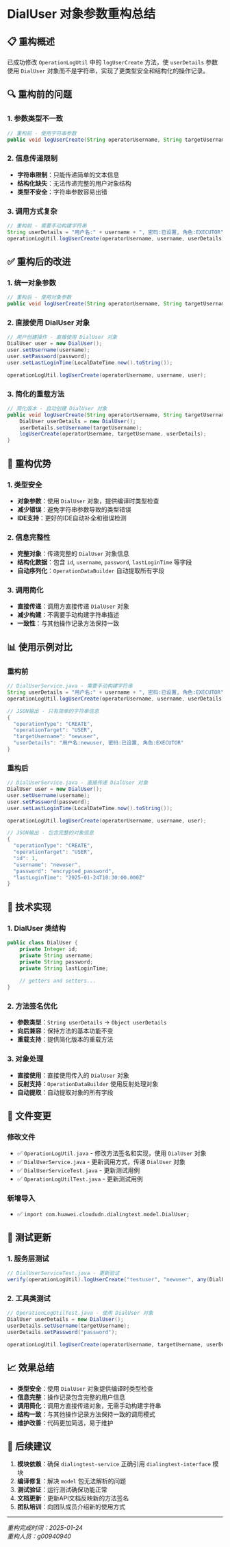 # DialUser 对象参数重构总结

## 📋 重构概述

已成功修改 `OperationLogUtil` 中的 `logUserCreate` 方法，使 `userDetails` 参数使用 `DialUser` 对象而不是字符串，实现了更类型安全和结构化的操作记录。

## 🔍 重构前的问题

### 1. 参数类型不一致
```java
// 重构前 - 使用字符串参数
public void logUserCreate(String operatorUsername, String targetUsername, String userDetails)
```

### 2. 信息传递限制
- **字符串限制**：只能传递简单的文本信息
- **结构化缺失**：无法传递完整的用户对象结构
- **类型不安全**：字符串参数容易出错

### 3. 调用方式复杂
```java
// 重构前 - 需要手动构建字符串
String userDetails = "用户名:" + username + ", 密码:已设置, 角色:EXECUTOR";
operationLogUtil.logUserCreate(operatorUsername, username, userDetails);
```

## ✅ 重构后的改进

### 1. 统一对象参数
```java
// 重构后 - 使用对象参数
public void logUserCreate(String operatorUsername, String targetUsername, Object userDetails)
```

### 2. 直接使用 DialUser 对象
```java
// 用户创建操作 - 直接使用 DialUser 对象
DialUser user = new DialUser();
user.setUsername(username);
user.setPassword(password);
user.setLastLoginTime(LocalDateTime.now().toString());

operationLogUtil.logUserCreate(operatorUsername, username, user);
```

### 3. 简化的重载方法
```java
// 简化版本 - 自动创建 DialUser 对象
public void logUserCreate(String operatorUsername, String targetUsername) {
    DialUser userDetails = new DialUser();
    userDetails.setUsername(targetUsername);
    logUserCreate(operatorUsername, targetUsername, userDetails);
}
```

## 🎯 重构优势

### 1. 类型安全
- **对象参数**：使用 `DialUser` 对象，提供编译时类型检查
- **减少错误**：避免字符串参数导致的类型错误
- **IDE支持**：更好的IDE自动补全和错误检测

### 2. 信息完整性
- **完整对象**：传递完整的 `DialUser` 对象信息
- **结构化数据**：包含 `id`, `username`, `password`, `lastLoginTime` 等字段
- **自动序列化**：`OperationDataBuilder` 自动提取所有字段

### 3. 调用简化
- **直接传递**：调用方直接传递 `DialUser` 对象
- **减少构建**：不需要手动构建字符串描述
- **一致性**：与其他操作记录方法保持一致

## 📊 使用示例对比

### 重构前
```java
// DialUserService.java - 需要手动构建字符串
String userDetails = "用户名:" + username + ", 密码:已设置, 角色:EXECUTOR";
operationLogUtil.logUserCreate(operatorUsername, username, userDetails);

// JSON输出 - 只有简单的字符串信息
{
  "operationType": "CREATE",
  "operationTarget": "USER",
  "targetUsername": "newuser",
  "userDetails": "用户名:newuser, 密码:已设置, 角色:EXECUTOR"
}
```

### 重构后
```java
// DialUserService.java - 直接传递 DialUser 对象
DialUser user = new DialUser();
user.setUsername(username);
user.setPassword(password);
user.setLastLoginTime(LocalDateTime.now().toString());

operationLogUtil.logUserCreate(operatorUsername, username, user);

// JSON输出 - 包含完整的对象信息
{
  "operationType": "CREATE",
  "operationTarget": "USER",
  "id": 1,
  "username": "newuser",
  "password": "encrypted_password",
  "lastLoginTime": "2025-01-24T10:30:00.000Z"
}
```

## 🔧 技术实现

### 1. DialUser 类结构
```java
public class DialUser {
    private Integer id;
    private String username;
    private String password;
    private String lastLoginTime;
    
    // getters and setters...
}
```

### 2. 方法签名优化
- **参数类型**：`String userDetails` → `Object userDetails`
- **向后兼容**：保持方法的基本功能不变
- **重载支持**：提供简化版本的重载方法

### 3. 对象处理
- **直接使用**：直接使用传入的 `DialUser` 对象
- **反射支持**：`OperationDataBuilder` 使用反射处理对象
- **自动提取**：自动提取对象的所有字段

## 📁 文件变更

### 修改文件
- ✅ `OperationLogUtil.java` - 修改方法签名和实现，使用 `DialUser` 对象
- ✅ `DialUserService.java` - 更新调用方式，传递 `DialUser` 对象
- ✅ `DialUserServiceTest.java` - 更新测试用例
- ✅ `OperationLogUtilTest.java` - 更新测试用例

### 新增导入
- ✅ `import com.huawei.cloududn.dialingtest.model.DialUser;`

## 🧪 测试更新

### 1. 服务层测试
```java
// DialUserServiceTest.java - 更新验证
verify(operationLogUtil).logUserCreate("testuser", "newuser", any(DialUser.class));
```

### 2. 工具类测试
```java
// OperationLogUtilTest.java - 使用 DialUser 对象
DialUser userDetails = new DialUser();
userDetails.setUsername(targetUsername);
userDetails.setPassword("password");

operationLogUtil.logUserCreate(operatorUsername, targetUsername, userDetails);
```

## 📈 效果总结

- **类型安全**：使用 `DialUser` 对象提供编译时类型检查
- **信息完整**：操作记录包含完整的用户信息
- **调用简化**：调用方直接传递对象，无需手动构建字符串
- **结构一致**：与其他操作记录方法保持一致的调用模式
- **维护改善**：代码更加简洁，易于维护

## 🚀 后续建议

1. **模块依赖**：确保 `dialingtest-service` 正确引用 `dialingtest-interface` 模块
2. **编译修复**：解决 `model` 包无法解析的问题
3. **测试验证**：运行测试确保功能正常
4. **文档更新**：更新API文档反映新的方法签名
5. **团队培训**：向团队成员介绍新的使用方式

---

*重构完成时间：2025-01-24*  
*重构人员：g00940940*
